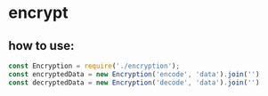 # encrypt

## how to use:

```js
const Encryption = require('./encryption');
const encryptedData = new Encryption('encode', 'data').join('')
const decryptedData = new Encryption('decode', 'data').join('')
```
